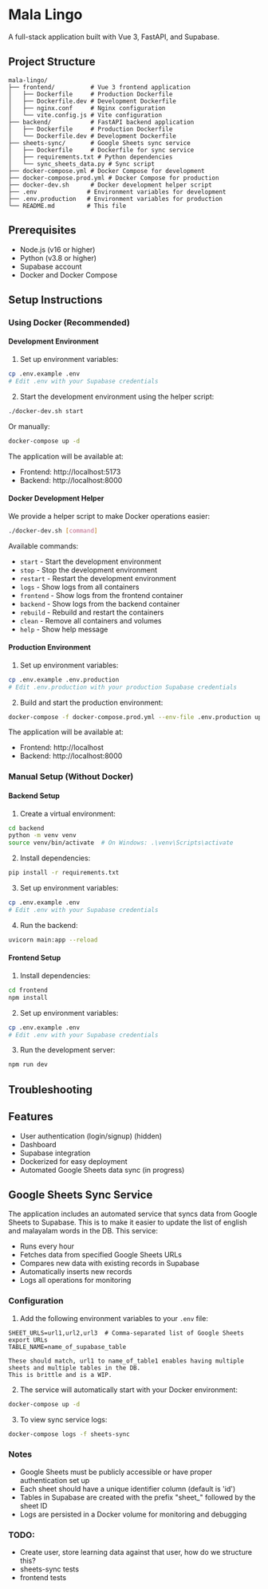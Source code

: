 # Mala Lingo

A full-stack application built with Vue 3, FastAPI, and Supabase.

## Project Structure

```
mala-lingo/
├── frontend/          # Vue 3 frontend application
│   ├── Dockerfile     # Production Dockerfile
│   ├── Dockerfile.dev # Development Dockerfile
│   ├── nginx.conf     # Nginx configuration
│   └── vite.config.js # Vite configuration
├── backend/           # FastAPI backend application
│   ├── Dockerfile     # Production Dockerfile
│   └── Dockerfile.dev # Development Dockerfile
├── sheets-sync/       # Google Sheets sync service
│   ├── Dockerfile     # Dockerfile for sync service
│   ├── requirements.txt # Python dependencies
│   └── sync_sheets_data.py # Sync script
├── docker-compose.yml # Docker Compose for development
├── docker-compose.prod.yml # Docker Compose for production
├── docker-dev.sh      # Docker development helper script
├── .env              # Environment variables for development
├── .env.production   # Environment variables for production
└── README.md         # This file
```

## Prerequisites

- Node.js (v16 or higher)
- Python (v3.8 or higher)
- Supabase account
- Docker and Docker Compose

## Setup Instructions

### Using Docker (Recommended)

#### Development Environment

1. Set up environment variables:
```bash
cp .env.example .env
# Edit .env with your Supabase credentials
```

2. Start the development environment using the helper script:
```bash
./docker-dev.sh start
```

Or manually:
```bash
docker-compose up -d
```

The application will be available at:
- Frontend: http://localhost:5173
- Backend: http://localhost:8000

#### Docker Development Helper

We provide a helper script to make Docker operations easier:

```bash
./docker-dev.sh [command]
```

Available commands:
- `start` - Start the development environment
- `stop` - Stop the development environment
- `restart` - Restart the development environment
- `logs` - Show logs from all containers
- `frontend` - Show logs from the frontend container
- `backend` - Show logs from the backend container
- `rebuild` - Rebuild and restart the containers
- `clean` - Remove all containers and volumes
- `help` - Show help message

#### Production Environment

1. Set up environment variables:
```bash
cp .env.example .env.production
# Edit .env.production with your production Supabase credentials
```

2. Build and start the production environment:
```bash
docker-compose -f docker-compose.prod.yml --env-file .env.production up -d
```

The application will be available at:
- Frontend: http://localhost
- Backend: http://localhost:8000

### Manual Setup (Without Docker)

#### Backend Setup

1. Create a virtual environment:
```bash
cd backend
python -m venv venv
source venv/bin/activate  # On Windows: .\venv\Scripts\activate
```

2. Install dependencies:
```bash
pip install -r requirements.txt
```

3. Set up environment variables:
```bash
cp .env.example .env
# Edit .env with your Supabase credentials
```

4. Run the backend:
```bash
uvicorn main:app --reload
```

#### Frontend Setup

1. Install dependencies:
```bash
cd frontend
npm install
```

2. Set up environment variables:
```bash
cp .env.example .env
# Edit .env with your Supabase credentials
```

3. Run the development server:
```bash
npm run dev
```

## Troubleshooting

## Features

- User authentication (login/signup) (hidden)
- Dashboard
- Supabase integration
- Dockerized for easy deployment
- Automated Google Sheets data sync (in progress)

## Google Sheets Sync Service

The application includes an automated service that syncs data from Google Sheets to Supabase. This is to make it easier to update the list of english and malayalam words in the DB.
This service:

- Runs every hour
- Fetches data from specified Google Sheets URLs
- Compares new data with existing records in Supabase
- Automatically inserts new records
- Logs all operations for monitoring

### Configuration

1. Add the following environment variables to your `.env` file:
```
SHEET_URLS=url1,url2,url3  # Comma-separated list of Google Sheets export URLs
TABLE_NAME=name_of_supabase_table

These should match, url1 to name_of_table1 enables having multiple sheets and multiple tables in the DB.
This is brittle and is a WIP.
```

2. The service will automatically start with your Docker environment:
```bash
docker-compose up -d
```

3. To view sync service logs:
```bash
docker-compose logs -f sheets-sync
```

### Notes

- Google Sheets must be publicly accessible or have proper authentication set up
- Each sheet should have a unique identifier column (default is 'id')
- Tables in Supabase are created with the prefix "sheet_" followed by the sheet ID
- Logs are persisted in a Docker volume for monitoring and debugging 


### TODO:
- Create user, store learning data against that user, how do we structure this?
- sheets-sync tests
- frontend tests